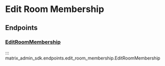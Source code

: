 # Edit Room Membership

## Endpoints
### [EditRoomMembership](https://matrix-org.github.io/synapse/latest/admin_api/room_membership.html)
::: matrix_admin_sdk.endpoints.edit_room_membership.EditRoomMembership
